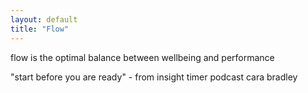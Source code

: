 ```yaml
---
layout: default
title: "Flow"
---
```


flow is the optimal balance between wellbeing and performance

"start before you are ready" - from insight timer podcast cara bradley